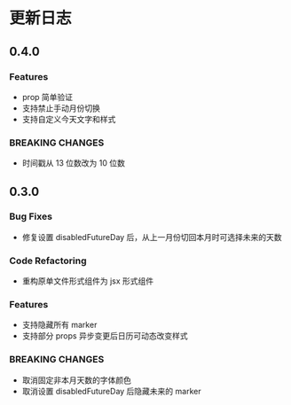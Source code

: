 # 更新日志

## 0.4.0

### Features
- prop 简单验证
- 支持禁止手动月份切换
- 支持自定义今天文字和样式

### BREAKING CHANGES
- 时间戳从 13 位数改为 10 位数

## 0.3.0

### Bug Fixes
- 修复设置 disabledFutureDay 后，从上一月份切回本月时可选择未来的天数
### Code Refactoring
- 重构原单文件形式组件为 jsx 形式组件

### Features
- 支持隐藏所有 marker
- 支持部分 props 异步变更后日历可动态改变样式

### BREAKING CHANGES
- 取消固定非本月天数的字体颜色
- 取消设置 disabledFutureDay 后隐藏未来的 marker
